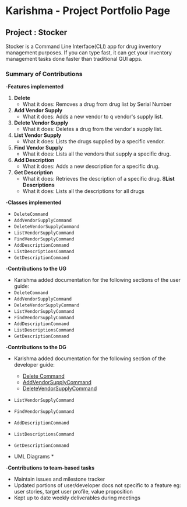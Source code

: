 # Karishma - Project Portfolio Page

## Project : Stocker
Stocker is a Command Line Interface(CLI) app for drug inventory management purposes.
If you can type fast, it can get your inventory management tasks done faster than traditional
GUI apps.

### Summary of Contributions

-**Features implemented**
1) **Delete**
    * What it does: Removes a drug from drug list by Serial Number
2) **Add Vendor Supply**
    * What it does: Adds a new vendor to q vendor's supply list.
3) **Delete Vendor Supply**
    * What it does: Deletes a drug from the vendor's supply list.
4) **List Vendor Supply**
    * What it does: Lists the drugs supplied by a specific vendor.
5) **Find Vendor Supply**
    * What it does: Lists all the vendors that supply a specific drug.
6) **Add Description**
    * What it does: Adds a new description for a specific drug.
7) **Get Description**
    * What it does: Retrieves the description of a specific drug.
8**List Descriptions**
    * What it does: Lists all the descriptions for all drugs

-**Classes implemented**
* `DeleteCommand`
* `AddVendorSupplyCommand`
* `DeleteVendorSupplyCommand`
* `ListVendorSupplyCommand`
* `FindVendorSupplyCommand`
* `AddDescriptionCommand`
* `ListDescriptionsCommand`
* `GetDescriptionCommand`

-**Contributions to the UG**
* Karishma added documentation for the following sections of
  the user guide:
* `DeleteCommand`
* `AddVendorSupplyCommand`
* `DeleteVendorSupplyCommand`
* `ListVendorSupplyCommand`
* `FindVendorSupplyCommand`
* `AddDescriptionCommand`
* `ListDescriptionsCommand`
* `GetDescriptionCommand`


-**Contributions to the DG**
* Karishma added documentation for the following section of
  the developer guide:
  * [Delete Command](https://ay2324s1-cs2113-t17-3.github.io/tp/UserGuide.html#delete---Deletes-a-drug-being-tracked-by-the-system:~:text=the%20inventory%3A%20Panadol-,delete,-%2D%20Deletes%20a%20drug)
  * [AddVendorSupplyCommand](https://ay2324s1-cs2113-t17-3.github.io/tp/UserGuide.html#delete---Deletes-a-drug-being-tracked-by-the-system:~:text=addVendorSupply%20%2D%20Adds%20a%20drug%20into%20a%20vendor%E2%80%99s%20supply%20list%20to%20be%20tracked%20by%20the%20system.)
  * [DeleteVendorSupplyCommand]() 
* `ListVendorSupplyCommand`
* `FindVendorSupplyCommand`
* `AddDescriptionCommand`
* `ListDescriptionsCommand`
* `GetDescriptionCommand`

* UML Diagrams
    *

-**Contributions to team-based tasks**
* Maintain issues and milestone tracker
* Updated portions of user/developer docs not specific to a feature eg: user stories, target user profile,
  value proposition
* Kept up to date weekly deliverables during meetings





